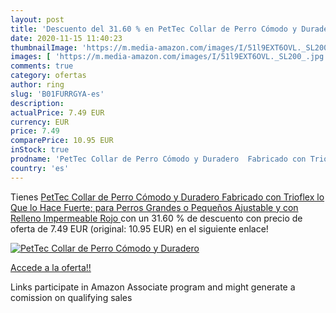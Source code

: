 ```yaml
---
layout: post
title: 'Descuento del 31.60 % en PetTec Collar de Perro Cómodo y Duradero'
date: 2020-11-15 11:40:23
thumbnailImage: 'https://m.media-amazon.com/images/I/51l9EXT6OVL._SL200_.jpg'
images: [ 'https://m.media-amazon.com/images/I/51l9EXT6OVL._SL200_.jpg' ]
comments: true
category: ofertas
author: ring
slug: 'B01FURRGYA-es'
description:
actualPrice: 7.49 EUR
currency: EUR
price: 7.49
comparePrice: 10.95 EUR
inStock: true
prodname: 'PetTec Collar de Perro Cómodo y Duradero  Fabricado con Trioflex lo Que lo Hace Fuerte; para Perros Grandes o Pequeños  Ajustable y con Relleno Impermeable  Rojo '
country: 'es'
---
```


Tienes [PetTec Collar de Perro Cómodo y Duradero  Fabricado con Trioflex lo Que lo Hace Fuerte; para Perros Grandes o Pequeños  Ajustable y con Relleno Impermeable  Rojo ](https://www.amazon.es/dp/B01FURRGYA/?tag=tolees-21) con un 31.60 % de descuento con precio de oferta de 7.49 EUR (original: 10.95 EUR) en el siguiente enlace!

[![PetTec Collar de Perro Cómodo y Duradero](https://m.media-amazon.com/images/I/51l9EXT6OVL._SL200_.jpg)](https://www.amazon.es/dp/B01FURRGYA/?tag=tolees-21)

[Accede a la oferta!!](https://www.amazon.es/dp/B01FURRGYA/?tag=tolees-21)

Links participate in Amazon Associate program and might generate a comission on qualifying sales


